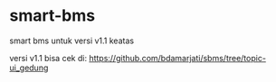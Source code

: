 # smart-bms
smart bms untuk versi v1.1 keatas <p>
versi v1.1 bisa cek di:
https://github.com/bdamarjati/sbms/tree/topic-ui_gedung
